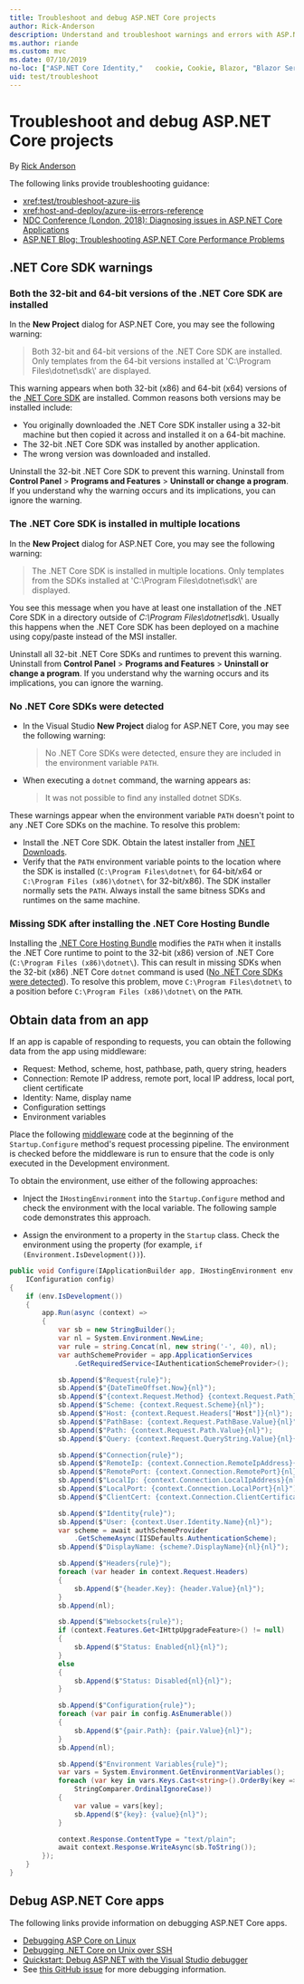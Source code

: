 ```yaml
---
title: Troubleshoot and debug ASP.NET Core projects
author: Rick-Anderson
description: Understand and troubleshoot warnings and errors with ASP.NET Core projects.
ms.author: riande
ms.custom: mvc
ms.date: 07/10/2019
no-loc: ["ASP.NET Core Identity,"   cookie, Cookie, Blazor, "Blazor Server", "Blazor WebAssembly", "Identity", "Let's Encrypt", Razor, SignalR]
uid: test/troubleshoot
---
```

# Troubleshoot and debug ASP.NET Core projects

By [Rick Anderson](https://twitter.com/RickAndMSFT)

The following links provide troubleshooting guidance:

* <xref:test/troubleshoot-azure-iis>
* <xref:host-and-deploy/azure-iis-errors-reference>
* [NDC Conference (London, 2018): Diagnosing issues in ASP.NET Core Applications](https://www.youtube.com/watch?v=RYI0DHoIVaA)
* [ASP.NET Blog: Troubleshooting ASP.NET Core Performance Problems](https://blogs.msdn.microsoft.com/webdev/2018/05/23/asp-net-core-performance-improvements/)

## .NET Core SDK warnings

### Both the 32-bit and 64-bit versions of the .NET Core SDK are installed

In the **New Project** dialog for ASP.NET Core, you may see the following warning:

> Both 32-bit and 64-bit versions of the .NET Core SDK are installed. Only templates from the 64-bit versions installed at 'C:\\Program Files\\dotnet\\sdk\\' are displayed.

This warning appears when both 32-bit (x86) and 64-bit (x64) versions of the [.NET Core SDK](https://dotnet.microsoft.com/download/dotnet-core) are installed. Common reasons both versions may be installed include:

* You originally downloaded the .NET Core SDK installer using a 32-bit machine but then copied it across and installed it on a 64-bit machine.
* The 32-bit .NET Core SDK was installed by another application.
* The wrong version was downloaded and installed.

Uninstall the 32-bit .NET Core SDK to prevent this warning. Uninstall from **Control Panel** > **Programs and Features** > **Uninstall or change a program**. If you understand why the warning occurs and its implications, you can ignore the warning.

### The .NET Core SDK is installed in multiple locations

In the **New Project** dialog for ASP.NET Core, you may see the following warning:

> The .NET Core SDK is installed in multiple locations. Only templates from the SDKs installed at 'C:\\Program Files\\dotnet\\sdk\\' are displayed.

You see this message when you have at least one installation of the .NET Core SDK in a directory outside of *C:\\Program Files\\dotnet\\sdk\\*. Usually this happens when the .NET Core SDK has been deployed on a machine using copy/paste instead of the MSI installer.

Uninstall all 32-bit .NET Core SDKs and runtimes to prevent this warning. Uninstall from **Control Panel** > **Programs and Features** > **Uninstall or change a program**. If you understand why the warning occurs and its implications, you can ignore the warning.

### No .NET Core SDKs were detected

* In the Visual Studio **New Project** dialog for ASP.NET Core, you may see the following warning:

  > No .NET Core SDKs were detected, ensure they are included in the environment variable `PATH`.

* When executing a `dotnet` command, the warning appears as:

  > It was not possible to find any installed dotnet SDKs.

These warnings appear when the environment variable `PATH` doesn't point to any .NET Core SDKs on the machine. To resolve this problem:

* Install the .NET Core SDK. Obtain the latest installer from [.NET Downloads](https://dotnet.microsoft.com/download).
* Verify that the `PATH` environment variable points to the location where the SDK is installed (`C:\Program Files\dotnet\` for 64-bit/x64 or `C:\Program Files (x86)\dotnet\` for 32-bit/x86). The SDK installer normally sets the `PATH`. Always install the same bitness SDKs and runtimes on the same machine.

### Missing SDK after installing the .NET Core Hosting Bundle

Installing the [.NET Core Hosting Bundle](xref:host-and-deploy/iis/index#install-the-net-core-hosting-bundle) modifies the `PATH` when it installs the .NET Core runtime to point to the 32-bit (x86) version of .NET Core (`C:\Program Files (x86)\dotnet\`). This can result in missing SDKs when the 32-bit (x86) .NET Core `dotnet` command is used ([No .NET Core SDKs were detected](#no-net-core-sdks-were-detected)). To resolve this problem, move `C:\Program Files\dotnet\` to a position before `C:\Program Files (x86)\dotnet\` on the `PATH`.

## Obtain data from an app

If an app is capable of responding to requests, you can obtain the following data from the app using middleware:

* Request: Method, scheme, host, pathbase, path, query string, headers
* Connection: Remote IP address, remote port, local IP address, local port, client certificate
* Identity: Name, display name
* Configuration settings
* Environment variables

Place the following [middleware](xref:fundamentals/middleware/index#create-a-middleware-pipeline-with-iapplicationbuilder) code at the beginning of the `Startup.Configure` method's request processing pipeline. The environment is checked before the middleware is run to ensure that the code is only executed in the Development environment.

To obtain the environment, use either of the following approaches:

* Inject the `IHostingEnvironment` into the `Startup.Configure` method and check the environment with the local variable. The following sample code demonstrates this approach.

* Assign the environment to a property in the `Startup` class. Check the environment using the property (for example, `if (Environment.IsDevelopment())`).

```csharp
public void Configure(IApplicationBuilder app, IHostingEnvironment env, 
    IConfiguration config)
{
    if (env.IsDevelopment())
    {
        app.Run(async (context) =>
        {
            var sb = new StringBuilder();
            var nl = System.Environment.NewLine;
            var rule = string.Concat(nl, new string('-', 40), nl);
            var authSchemeProvider = app.ApplicationServices
                .GetRequiredService<IAuthenticationSchemeProvider>();

            sb.Append($"Request{rule}");
            sb.Append($"{DateTimeOffset.Now}{nl}");
            sb.Append($"{context.Request.Method} {context.Request.Path}{nl}");
            sb.Append($"Scheme: {context.Request.Scheme}{nl}");
            sb.Append($"Host: {context.Request.Headers["Host"]}{nl}");
            sb.Append($"PathBase: {context.Request.PathBase.Value}{nl}");
            sb.Append($"Path: {context.Request.Path.Value}{nl}");
            sb.Append($"Query: {context.Request.QueryString.Value}{nl}{nl}");

            sb.Append($"Connection{rule}");
            sb.Append($"RemoteIp: {context.Connection.RemoteIpAddress}{nl}");
            sb.Append($"RemotePort: {context.Connection.RemotePort}{nl}");
            sb.Append($"LocalIp: {context.Connection.LocalIpAddress}{nl}");
            sb.Append($"LocalPort: {context.Connection.LocalPort}{nl}");
            sb.Append($"ClientCert: {context.Connection.ClientCertificate}{nl}{nl}");

            sb.Append($"Identity{rule}");
            sb.Append($"User: {context.User.Identity.Name}{nl}");
            var scheme = await authSchemeProvider
                .GetSchemeAsync(IISDefaults.AuthenticationScheme);
            sb.Append($"DisplayName: {scheme?.DisplayName}{nl}{nl}");

            sb.Append($"Headers{rule}");
            foreach (var header in context.Request.Headers)
            {
                sb.Append($"{header.Key}: {header.Value}{nl}");
            }
            sb.Append(nl);

            sb.Append($"Websockets{rule}");
            if (context.Features.Get<IHttpUpgradeFeature>() != null)
            {
                sb.Append($"Status: Enabled{nl}{nl}");
            }
            else
            {
                sb.Append($"Status: Disabled{nl}{nl}");
            }

            sb.Append($"Configuration{rule}");
            foreach (var pair in config.AsEnumerable())
            {
                sb.Append($"{pair.Path}: {pair.Value}{nl}");
            }
            sb.Append(nl);

            sb.Append($"Environment Variables{rule}");
            var vars = System.Environment.GetEnvironmentVariables();
            foreach (var key in vars.Keys.Cast<string>().OrderBy(key => key, 
                StringComparer.OrdinalIgnoreCase))
            {
                var value = vars[key];
                sb.Append($"{key}: {value}{nl}");
            }

            context.Response.ContentType = "text/plain";
            await context.Response.WriteAsync(sb.ToString());
        });
    }
}
```

## Debug ASP.NET Core apps

The following links provide information on debugging ASP.NET Core apps.

* [Debugging ASP Core on Linux](https://devblogs.microsoft.com/premier-developer/debugging-asp-core-on-linux-with-visual-studio-2017/)
* [Debugging .NET Core on Unix over SSH](https://devblogs.microsoft.com/devops/debugging-net-core-on-unix-over-ssh/)
* [Quickstart: Debug ASP.NET with the Visual Studio debugger](/visualstudio/debugger/quickstart-debug-aspnet)
* See [this GitHub issue](https://github.com/dotnet/AspNetCore.Docs/issues/2960) for more debugging information.
